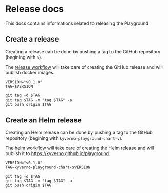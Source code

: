 # Release docs

This docs contains informations related to releasing the Playground

## Create a release

Creating a release can be done by pushing a tag to the GitHub repository (begining with `v`).

The [release workflow](../.github/workflows/release.yaml) will take care of creating the GitHub release and will publish docker images.

```shell
VERSION="v0.1.0"
TAG=$VERSION

git tag -d $TAG
git tag $TAG -m "tag $TAG" -a
git push origin $TAG
```

## Create an Helm release

Creating an Helm release can be done by pushing a tag to the GitHub repository (begining with `kyverno-playground-chart-v`).

The [helm workflow](../.github/workflows/helm.yaml) will take care of creating the Helm release and will publish it to https://kyverno.github.io/playground.

```shell
VERSION="v0.1.0"
TAG=kyverno-playground-chart-$VERSION

git tag -d $TAG
git tag $TAG -m "tag $TAG" -a
git push origin $TAG
```

